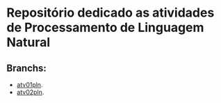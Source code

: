 # Repositório dedicado as atividades de Processamento de Linguagem Natural

## Branchs:

- [atv01pln](https://github.com/KevinRomRib/Atividades-PLN/tree/atv01pln).
- [atv02pln](https://github.com/KevinRomRib/Atividades-PLN/tree/atv02pln).